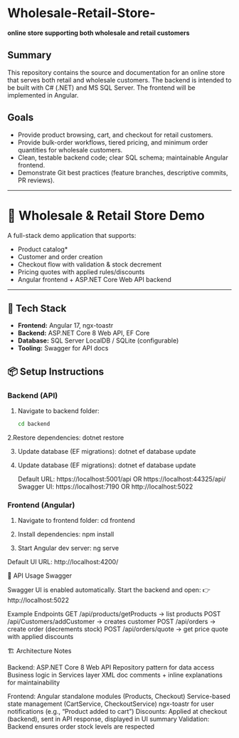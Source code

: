 # Wholesale-Retail-Store-<yourname>

**online store supporting both wholesale and retail customers**

## Summary
This repository contains the source and documentation for an online store that serves both retail and wholesale customers. The backend is intended to be built with C# (.NET) and MS SQL Server. The frontend will be implemented in Angular.

## Goals
- Provide product browsing, cart, and checkout for retail customers.
- Provide bulk-order workflows, tiered pricing, and minimum order quantities for wholesale customers.
- Clean, testable backend code; clear SQL schema; maintainable Angular frontend.
- Demonstrate Git best practices (feature branches, descriptive commits, PR reviews).

- --------------------------------------------------------------------------------------------------------------------------------------------------------------------------------------------------------

# 🏬 Wholesale & Retail Store Demo

A full-stack demo application that supports:
- Product catalog*
- Customer and order creation
- Checkout flow with validation & stock decrement
- Pricing quotes with applied rules/discounts
- Angular frontend + ASP.NET Core Web API backend

---

## 🚀 Tech Stack
- **Frontend:** Angular 17, ngx-toastr
- **Backend:** ASP.NET Core 8 Web API, EF Core
- **Database:** SQL Server LocalDB / SQLite (configurable)
- **Tooling:** Swagger for API docs


## 📦 Setup Instructions
### Backend (API)
1. Navigate to backend folder:
   ```bash
   cd backend
2.Restore dependencies:
  dotnet restore
  
3. Update database (EF migrations):
  dotnet ef database update

4. Update database (EF migrations):
   dotnet ef database update

   Default URL: https://localhost:5001/api OR https://localhost:44325/api/
   Swagger UI: https://localhost:7190 OR http://localhost:5022


### Frontend (Angular)

1. Navigate to frontend folder:
cd frontend

2. Install dependencies:
npm install

3. Start Angular dev server:
ng serve


Default UI URL: http://localhost:4200/



🔗 API Usage
Swagger

Swagger UI is enabled automatically.
Start the backend and open:
👉 http://localhost:5022

Example Endpoints
GET /api/products/getProducts → list products
POST /api/Customers/addCustomer → creates customer
POST /api/orders → create order (decrements stock)
POST /api/orders/quote → get price quote with applied discounts



🏗️ Architecture Notes

Backend:
ASP.NET Core 8 Web API
Repository pattern for data access
Business logic in Services layer
XML doc comments + inline explanations for maintainability

Frontend:
Angular standalone modules (Products, Checkout)
Service-based state management (CartService, CheckoutService)
ngx-toastr for user notifications (e.g., “Product added to cart”)
Discounts: Applied at checkout (backend), sent in API response, displayed in UI summary
Validation: Backend ensures order stock levels are respected
